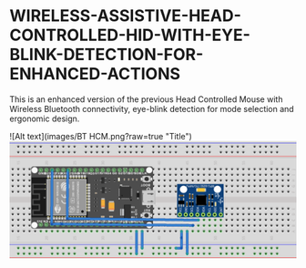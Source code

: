 # WIRELESS-ASSISTIVE-HEAD-CONTROLLED-HID-WITH-EYE-BLINK-DETECTION-FOR-ENHANCED-ACTIONS
This is an enhanced version of the previous Head Controlled Mouse with Wireless Bluetooth connectivity, eye-blink detection for mode selection and ergonomic design.

![Alt text](images/BT HCM.png?raw=true "Title")
![](images/BT%20HCM.png)
